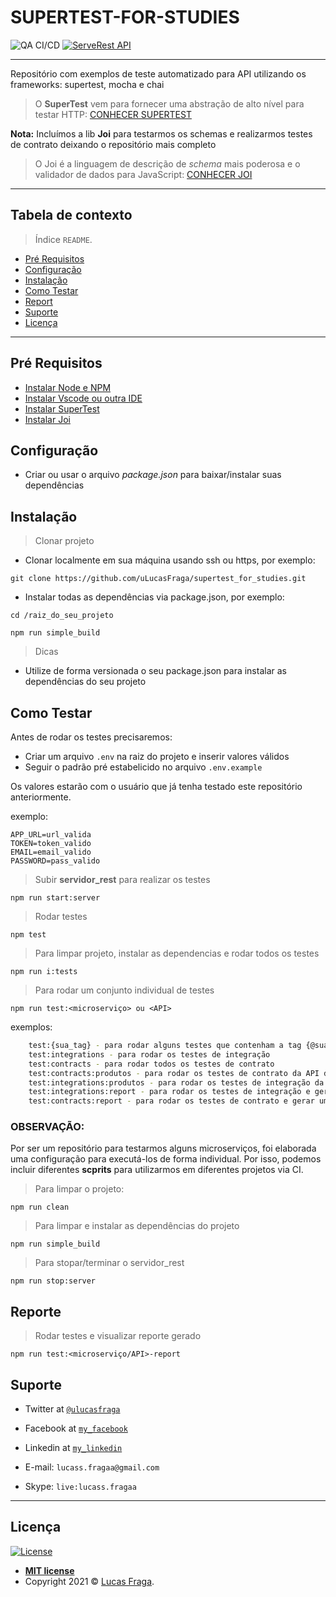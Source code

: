 # SUPERTEST-FOR-STUDIES

![QA CI/CD](https://github.com/uLucasFraga/supertest_for_studies/workflows/QA%20CI/CD/badge.svg)
[![ServeRest API](https://img.shields.io/badge/API-ServeRest-green)](https://github.com/PauloGoncalvesBH/ServeRest/)

---

Repositório com exemplos de teste automatizado para API utilizando os frameworks: supertest, mocha e chai

> O **SuperTest** vem para fornecer uma abstração de alto nível para testar HTTP: [CONHECER SUPERTEST](https://github.com/visionmedia/supertest)

**Nota:** Incluímos a lib **Joi** para testarmos os schemas e realizarmos testes de contrato deixando o repositório mais completo

> O Joi é a linguagem de descrição de _schema_ mais poderosa e o validador de dados para JavaScript: [CONHECER JOI](https://hapi.dev/module/joi/)

---

## Tabela de contexto

> Índice `README`.

  - [Pré Requisitos](#pré-requisitos)
  - [Configuração](#configuração)
  - [Instalação](#instalação)
  - [Como Testar](#como-testar)
  - [Report](#report)
  - [Suporte](#suporte)
  - [Licença](#licença)

---

## Pré Requisitos

- [Instalar Node e NPM](https://nodejs.org/en/)
- [Instalar Vscode ou outra IDE](https://code.visualstudio.com/download)
- [Instalar SuperTest](https://www.npmjs.com/package/supertest)
- [Instalar Joi](https://hapi.dev/module/joi/)

## Configuração

- Criar ou usar o arquivo _package.json_ para baixar/instalar suas dependências

## Instalação

> Clonar projeto

- Clonar localmente em sua máquina usando ssh ou https, por exemplo:

`git clone https://github.com/uLucasFraga/supertest_for_studies.git`

- Instalar todas as dependências via package.json, por exemplo:

`cd /raiz_do_seu_projeto`

`npm run simple_build`

> Dicas

- Utilize de forma versionada o seu package.json para instalar as dependências do seu projeto

## Como Testar

Antes de rodar os testes precisaremos:

- Criar um arquivo `.env` na raiz do projeto e inserir valores válidos
- Seguir o padrão pré estabelicido no arquivo `.env.example`

Os valores estarão com o usuário que já tenha testado este repositório anteriormente.

exemplo:
```
APP_URL=url_valida
TOKEN=token_valido
EMAIL=email_valido
PASSWORD=pass_valido
```

> Subir **servidor_rest** para realizar os testes

`npm run start:server`

> Rodar testes

`npm test`

> Para limpar projeto, instalar as dependencias e rodar todos os testes

`npm run i:tests`

> Para rodar um conjunto individual de testes

`npm run test:<microserviço> ou <API>`

exemplos:

```bash
    test:{sua_tag} - para rodar alguns testes que contenham a tag {@sua_tag}
    test:integrations - para rodar os testes de integração
    test:contracts - para rodar todos os testes de contrato
    test:contracts:produtos - para rodar os testes de contrato da API de produtos
    test:integrations:produtos - para rodar os testes de integração da API de produtos
    test:integrations:report - para rodar os testes de integração e gerar um reporte
    test:contracts:report - para rodar os testes de contrato e gerar um reporte
```

### OBSERVAÇÃO:
Por ser um repositório para testarmos alguns microserviços, foi elaborada uma configuração para executá-los de forma individual.
Por isso, podemos incluir diferentes **scprits** para utilizarmos em diferentes projetos via CI.


> Para limpar o projeto:

`npm run clean`

> Para limpar e instalar as dependências do projeto

`npm run simple_build`

> Para stopar/terminar o servidor_rest

`npm run stop:server`

## Reporte

> Rodar testes e visualizar reporte gerado

`npm run test:<microserviço/API>-report`

## Suporte

- Twitter at <a href="https://twitter.com/uLucasFraga" target="_blank">`@ulucasfraga`</a>
- Facebook at <a href="https://www.facebook.com/lucass.fragaa" target="_blank">`my_facebook`</a>
- Linkedin at <a href="https://www.linkedin.com/in/ulucasfraga" target="_blank">`my_linkedin`</a>

- E-mail: `lucass.fragaa@gmail.com`
- Skype: `live:lucass.fragaa`

---

## Licença

[![License](http://img.shields.io/:license-mit-blue.svg?style=flat-square)](http://badges.mit-license.org)

- **[MIT license](http://opensource.org/licenses/mit-license.php)**
- Copyright 2021 © <a href="https://www.linkedin.com/in/ulucasfraga" target="_blank">Lucas Fraga</a>.
